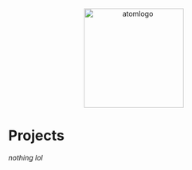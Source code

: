 <p align="center">
  <br>
  <img width=200 src="![immagine](https://user-images.githubusercontent.com/68546522/164444735-4378d271-7ab9-41e4-8b5d-d9d0562995bb.png)" alt="atomlogo">
  <br>
 </p>
 
 # Projects
 *nothing lol*
